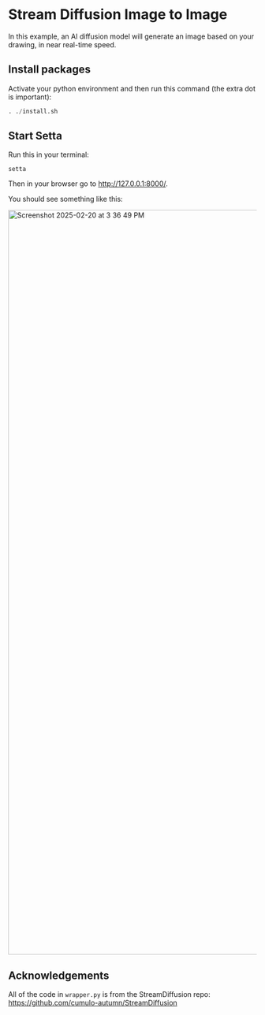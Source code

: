 # Stream Diffusion Image to Image

In this example, an AI diffusion model will generate an image based on your drawing, in near real-time speed.

## Install packages

Activate your python environment and then run this command (the extra dot is important):
```python
. ./install.sh
```

## Start Setta

Run this in your terminal:

```
setta
```

Then in your browser go to http://127.0.0.1:8000/.

You should see something like this:

<img width="1512" alt="Screenshot 2025-02-20 at 3 36 49 PM" src="https://github.com/user-attachments/assets/708dc2b2-8f58-41f9-bd9c-21ab551cc59a" />



## Acknowledgements

All of the code in `wrapper.py` is from the StreamDiffusion repo: https://github.com/cumulo-autumn/StreamDiffusion
